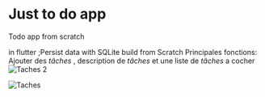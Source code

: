 # Just to do app

Todo app from scratch

 in flutter ;Persist data with SQLite
build from Scratch
Principales fonctions: 
Ajouter des _tâches_ , description de _tâches_ et une liste de _tâches_ a cocher 
![Taches 2](https://user-images.githubusercontent.com/46062396/127886482-57f25a16-874e-4e6e-aeec-cc5f2838fdae.jpg)

![Taches](https://user-images.githubusercontent.com/46062396/127886480-cd1cb3f4-f624-472b-917a-5a3465eca072.jpg)

